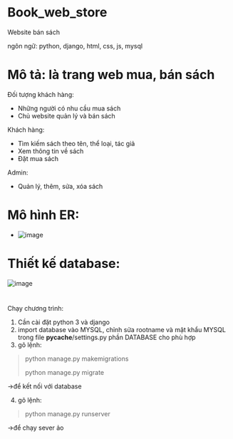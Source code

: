 # Book_web_store
 Website bán sách
 
 ngôn ngữ: python, django, html, css, js, mysql
 
# Mô tả: là trang web mua, bán sách
Đối tượng khách hàng:
- Những người có nhu cầu mua sách
-	Chủ website quản lý và bán sách

Khách hàng:
- Tìm kiếm sách theo tên, thể loại, tác giả
-	Xem thông tin về sách
-	Đặt mua sách

Admin:
-	Quản lý, thêm, sửa, xóa sách

# Mô hình ER:
-	![image](https://user-images.githubusercontent.com/49164540/114424551-6f784800-9be2-11eb-9739-529d2b8a3c99.png)
# Thiết kế database:
![image](https://user-images.githubusercontent.com/49164540/114424853-b5cda700-9be2-11eb-9517-8923fd8c5f54.png)

#

Chạy chương trình:
1. Cần cài đặt python 3 và django
2. import database vào MYSQL, chỉnh sửa rootname và mật khẩu MYSQL trong file __pycache__/settings.py phần DATABASE cho phù hợp
3. gõ lệnh:
>python manage.py makemigrations
>
>python manage.py migrate
>
->để kết nối với database

4. gõ lệnh:
>python manage.py runserver 
>
->để chạy sever ảo 


